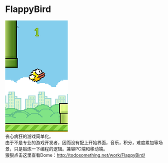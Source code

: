 # FlappyBird
![Image text](https://github.com/Liao-zezhen/flappybird/blob/master/images/info.png?raw=true)
<br />
丧心病狂的游戏简单化。
<br />
由于不是专业的游戏开发者，因而没有配上开始界面，音乐，积分，难度累加等场景，只是锻炼一下编程的逻辑。兼容PC端和移动端。 
<br />
狠狠点击这里查看Dome：http://todosomething.net/work/FlappyBird/
